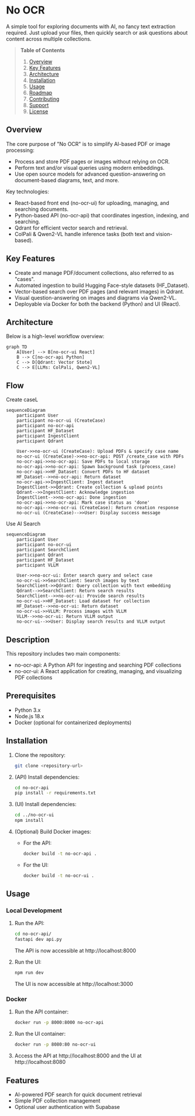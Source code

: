 # No OCR

A simple tool for exploring documents with AI, no fancy text extraction required. Just upload your files, then quickly search or ask questions about content across multiple collections.

> **Table of Contents**
> 1. [Overview](#overview)  
> 2. [Key Features](#key-features)  
> 3. [Architecture](#architecture)  
> 4. [Installation](#installation)  
> 5. [Usage](#usage)  
> 6. [Roadmap](#roadmap)  
> 7. [Contributing](#contributing)  
> 8. [Support](#support)  
> 9. [License](#license)

## Overview

The core purpose of "No OCR" is to simplify AI-based PDF or image processing:
- Process and store PDF pages or images without relying on OCR.  
- Perform text and/or visual queries using modern embeddings.  
- Use open source models for advanced question-answering on document-based diagrams, text, and more.

Key technologies:
- React-based front end (no-ocr-ui) for uploading, managing, and searching documents.  
- Python-based API (no-ocr-api) that coordinates ingestion, indexing, and searching.  
- Qdrant for efficient vector search and retrieval.  
- ColPali & Qwen2-VL handle inference tasks (both text and vision-based).  

## Key Features

- Create and manage PDF/document collections, also referred to as "cases".  
- Automated ingestion to build Hugging Face-style datasets (HF_Dataset).  
- Vector-based search over PDF pages (and relevant images) in Qdrant.  
- Visual question-answering on images and diagrams via Qwen2-VL.  
- Deployable via Docker for both the backend (Python) and UI (React).

## Architecture

Below is a high-level workflow overview:

```mermaid
graph TD
    A[User] --> B[no-ocr-ui React]
    B --> C[no-ocr-api Python]
    C --> D[Qdrant: Vector Stote]
    C --> E[LLMs: ColPali, Qwen2-VL]
```

## Flow

Create caseL

```mermaid
sequenceDiagram
    participant User
    participant no-ocr-ui (CreateCase)
    participant no-ocr-api
    participant HF_Dataset
    participant IngestClient
    participant Qdrant

    User->>no-ocr-ui (CreateCase): Upload PDFs & specify case name
    no-ocr-ui (CreateCase)->>no-ocr-api: POST /create_case with PDFs
    no-ocr-api->>no-ocr-api: Save PDFs to local storage
    no-ocr-api->>no-ocr-api: Spawn background task (process_case)
    no-ocr-api->>HF_Dataset: Convert PDFs to HF dataset
    HF_Dataset-->>no-ocr-api: Return dataset
    no-ocr-api->>IngestClient: Ingest dataset
    IngestClient->>Qdrant: Create collection & upload points
    Qdrant-->>IngestClient: Acknowledge ingestion
    IngestClient-->>no-ocr-api: Done ingestion
    no-ocr-api->>no-ocr-api: Mark case status as 'done'
    no-ocr-api-->>no-ocr-ui (CreateCase): Return creation response
    no-ocr-ui (CreateCase)-->>User: Display success message
```

Use AI Search

```mermaid
sequenceDiagram
    participant User
    participant no-ocr-ui
    participant SearchClient
    participant Qdrant
    participant HF_Dataset
    participant VLLM

    User->>no-ocr-ui: Enter search query and select case
    no-ocr-ui->>SearchClient: Search images by text
    SearchClient->>Qdrant: Query collection with text embedding
    Qdrant-->>SearchClient: Return search results
    SearchClient-->>no-ocr-ui: Provide search results
    no-ocr-ui->>HF_Dataset: Load dataset for collection
    HF_Dataset-->>no-ocr-ui: Return dataset
    no-ocr-ui->>VLLM: Process images with VLLM
    VLLM-->>no-ocr-ui: Return VLLM output
    no-ocr-ui-->>User: Display search results and VLLM output
```

## Description
This repository includes two main components:
- no-ocr-api: A Python API for ingesting and searching PDF collections
- no-ocr-ui: A React application for creating, managing, and visualizing PDF collections

## Prerequisites
- Python 3.x
- Node.js 18.x
- Docker (optional for containerized deployments)

## Installation
1. Clone the repository:
   ```bash
   git clone <repository-url>
   ```

2. (API) Install dependencies:
   ```bash
   cd no-ocr-api
   pip install -r requirements.txt
   ```

3. (UI) Install dependencies:
   ```bash
   cd ../no-ocr-ui
   npm install
   ```

4. (Optional) Build Docker images:
   - For the API:
     ```bash
     docker build -t no-ocr-api .
     ```
   - For the UI:
     ```bash
     docker build -t no-ocr-ui .
     ```

## Usage

### Local Development
1. Run the API:
   ```bash
   cd no-ocr-api/
   fastapi dev api.py
   ```
   The API is now accessible at http://localhost:8000

2. Run the UI:
   ```bash
   npm run dev
   ```
   The UI is now accessible at http://localhost:3000

### Docker
1. Run the API container:
   ```bash
   docker run -p 8000:8000 no-ocr-api
   ```
2. Run the UI container:
   ```bash
   docker run -p 8080:80 no-ocr-ui
   ```
3. Access the API at http://localhost:8000 and the UI at http://localhost:8080

## Features
- AI-powered PDF search for quick document retrieval
- Simple PDF collection management
- Optional user authentication with Supabase
